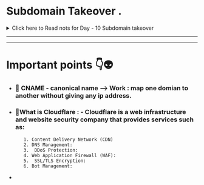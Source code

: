 # **Subdomain Takeover** .


<details> 
   <summary>Click here to Read nots for Day - 10 Subdomain takeover</summary>

---
---
### defronix. com
### help.defronix.com -
### Github, Google Cloud, Amazon Cloud, unbounce, Azure, Netlify (To
### host some services on these 3rd party cloud services.)
### help.defronix.com = Reach to Github Service
### (redirection) + service showcase/ result

* # 🚀 CNAME - canonical name --> Work : map one domian to another without giving any ip address.
 


* # 🚀**What is Cloudflare**

<details>
<summary>Click to Read about Cloudflare</summary>

---

Cloudflare is a web infrastructure and website security company that provides services such as:

1. **Content Delivery Network (CDN):**
   - Speeds up website loading by caching content on servers located worldwide.
   - Ensures faster delivery of content to users based on their geographic location.

2. **DNS Management:**
   - Offers fast and reliable Domain Name System (DNS) services.
   - Helps manage domain records efficiently.

3. **DDoS Protection:**
   - Protects websites from Distributed Denial-of-Service (DDoS) attacks by filtering malicious traffic.

4. **Web Application Firewall (WAF):**
   - Blocks malicious traffic and protects websites from vulnerabilities like SQL injection and cross-site scripting (XSS).

5. **SSL/TLS Encryption:**
   - Provides free SSL certificates to secure websites with HTTPS.

6. **Load Balancing:**
   - Distributes traffic across multiple servers to ensure high availability and reliability.

7. **Bot Management:**
   - Identifies and mitigates harmful bot traffic while allowing good bots.

Cloudflare is widely used by websites to enhance performance, security, and reliability. It acts as a reverse proxy, sitting between the user and the server, to filter traffic and optimize delivery.

---

</details>


   


---


* # Notes on Subdomain Takeover - Steps, Commands, and Tools

#### **1. Introduction to Subdomain Takeover**
- Subdomain Takeover occurs when a subdomain points to a third-party service (e.g., GitHub, AWS) that is no longer in use, but the DNS entry (CNAME record) still exists. 
- A hacker can claim the abandoned service and take control of the subdomain .

---

#### **2. Steps to Identify and Exploit Subdomain Takeover**

1. **Reconnaissance**
   - Enumerate subdomains using tools like `Sublist3r`, `Amass`, or `Subfinder`.
   - Use the `dig` command to check DNS records:
     ```bash
     dig <subdomain> CNAME
     ```
     Look for CNAME entries pointing to third-party services .

2. **Check for Vulnerabilities**
   - Visit the subdomain in a browser or use tools to check for a **404 error page** or similar error messages indicating the service is unclaimed.
   - Example: GitHub's 404 error page might state, *"There isn't a GitHub Pages site here"* .

3. **Claim the Service**
   - If the service is unclaimed, create an account on the respective platform (e.g., AWS S3, GitHub Pages).
   - Use the subdomain name as the identifier (e.g., bucket name for AWS S3).
   - Upload a file (e.g., `index.html`) to confirm the takeover .

---

#### **3. Commands and Tools**

1. **Using `dig` Command**
   - To check DNS records:
     ```bash
     dig <subdomain> CNAME
     ```

2. **Using Tools for Automation**
   - **Subjack**: Scans subdomains for takeover vulnerabilities.
     ```bash
     subjack -w <subdomain_list.txt> -t 100 -ssl -v
     ```
   - **Subzy**: Detects subdomain takeover vulnerabilities.
     - Install:
       ```bash
       go install github.com/lukasikic/subzy@latest
       ```
     - Run:
       ```bash
       subzy run -targets <subdomain_list.txt>
       ```

3. **Manual Verification**
   - Use `dig` to confirm CNAME entries.
   - Visit the subdomain to check for error messages .

4. **Combining Subdomain Lists**
   - Combine multiple subdomain lists into one:
     ```bash
     cat file1.txt file2.txt | anew > final_list.txt
     ```

5. **Exploiting AWS S3 Bucket**
   - Create a bucket with the subdomain name:
     ```bash
     aws s3api create-bucket --bucket <subdomain_name> --region <region>
     ```
   - Upload an `index.html` file:
     ```bash
     aws s3 cp index.html s3://<subdomain_name>
     ```
   - Enable static website hosting .

---

#### **4. Tools Overview**

1. **Subzy**
   - Detects subdomain takeover vulnerabilities using fingerprint matching.
   - Install via Go and run commands to scan subdomains .

2. **Subjack**
   - Scans for subdomain takeover vulnerabilities and checks for unclaimed services .

3. **Nuclei**
   - A powerful tool for automated vulnerability scanning.
   - Install and use templates for subdomain takeover:
     ```bash
     nuclei -t subdomain-takeover-templates -l <subdomain_list.txt>
     ```

4. **Anew**
   - Combines and deduplicates subdomain lists .

---

#### **5. Key Points**
- Always verify results manually to avoid false positives.
- Use tools like `Subzy` and `Subjack` for automation but confirm findings using `dig` and browser checks.
- Ensure ethical use of these techniques and obtain proper permissions before testing .



</details>


---
---

# Important points 👇👽

* ### 🚀 CNAME - canonical name --> Work : map one domian to another without giving any ip address.
* ### 🚀What is Cloudflare : - **Cloudflare is a web infrastructure and website security company that provides services such as:**
         1. Content Delivery Network (CDN)
         2. DNS Management:
         3.  DDoS Protection:
         4. Web Application Firewall (WAF):
         5.  SSL/TLS Encryption:
         6. Bot Management:
  
* 












